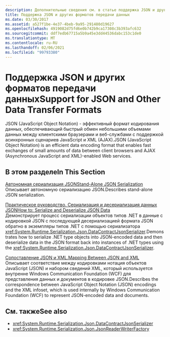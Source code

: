 ```yaml
---
description: Дополнительные сведения см. в статье поддержка JSON и других форматов Передача данных.
title: Поддержка JSON и других форматов передачи данных
ms.date: 03/30/2017
ms.assetid: a527f1be-4e37-4beb-9a95-291480d19627
ms.openlocfilehash: 4919082d75fd6e0b742b9ca17308c3b393afc632
ms.sourcegitcommit: ddf7edb67715a5b9a45e3dd44536dabc153c1de0
ms.translationtype: MT
ms.contentlocale: ru-RU
ms.lasthandoff: 02/06/2021
ms.locfileid: "99793380"
---
```

# <a name="support-for-json-and-other-data-transfer-formats"></a><span data-ttu-id="809f6-103">Поддержка JSON и других форматов передачи данных</span><span class="sxs-lookup"><span data-stu-id="809f6-103">Support for JSON and Other Data Transfer Formats</span></span>

<span data-ttu-id="809f6-104">JSON (JavaScript Object Notation) - эффективный формат кодирования данных, обеспечивающий быстрый обмен небольшими объемами данных между клиентскими браузерами и веб-службами с поддержкой асинхронных сценариев JavaScript и XML (AJAX).</span><span class="sxs-lookup"><span data-stu-id="809f6-104">JSON (JavaScript Object Notation) is an efficient data encoding format that enables fast exchanges of small amounts of data between client browsers and AJAX (Asynchronous JavaScript and XML)-enabled Web services.</span></span>  
  
## <a name="in-this-section"></a><span data-ttu-id="809f6-105">В этом разделе</span><span class="sxs-lookup"><span data-stu-id="809f6-105">In This Section</span></span>  

 [<span data-ttu-id="809f6-106">Автономная сериализация JSON</span><span class="sxs-lookup"><span data-stu-id="809f6-106">Stand-Alone JSON Serialization</span></span>](stand-alone-json-serialization.md)  
 <span data-ttu-id="809f6-107">Описывает автономную сериализацию JSON.</span><span class="sxs-lookup"><span data-stu-id="809f6-107">Describes stand-alone JSON serialization.</span></span>  
  
 [<span data-ttu-id="809f6-108">Практическое руководство. Сериализация и десериализация данных JSON</span><span class="sxs-lookup"><span data-stu-id="809f6-108">How to: Serialize and Deserialize JSON Data</span></span>](how-to-serialize-and-deserialize-json-data.md)  
 <span data-ttu-id="809f6-109">Демонстрирует процесс сериализации объектов типов .NET в данные с кодировкой JSON с последующей десериализацией формата JSON обратно в экземпляры типов .NET с помощью сериализатора <xref:System.Runtime.Serialization.Json.DataContractJsonSerializer>.</span><span class="sxs-lookup"><span data-stu-id="809f6-109">Demonstrates how to serialize .NET type objects into JSON-encoded data and then deserialize data in the JSON format back into instances of .NET types using the <xref:System.Runtime.Serialization.Json.DataContractJsonSerializer>.</span></span>  
  
 [<span data-ttu-id="809f6-110">Сопоставление JSON и XML.</span><span class="sxs-lookup"><span data-stu-id="809f6-110">Mapping Between JSON and XML</span></span>](mapping-between-json-and-xml.md)  
 <span data-ttu-id="809f6-111">Описывает соответствие между кодировками нотация объектов JavaScript (JSON) и набором сведений XML, который используется внутренне Windows Communication Foundation (WCF) для представления данных и документов в кодировке JSON.</span><span class="sxs-lookup"><span data-stu-id="809f6-111">Describes the correspondence between JavaScript Object Notation (JSON) encodings and the XML infoset, which is used internally by Windows Communication Foundation (WCF) to represent JSON-encoded data and documents.</span></span>  
  
## <a name="see-also"></a><span data-ttu-id="809f6-112">См. также</span><span class="sxs-lookup"><span data-stu-id="809f6-112">See also</span></span>

- <xref:System.Runtime.Serialization.Json.DataContractJsonSerializer>
- <xref:System.Runtime.Serialization.Json.JsonReaderWriterFactory>
